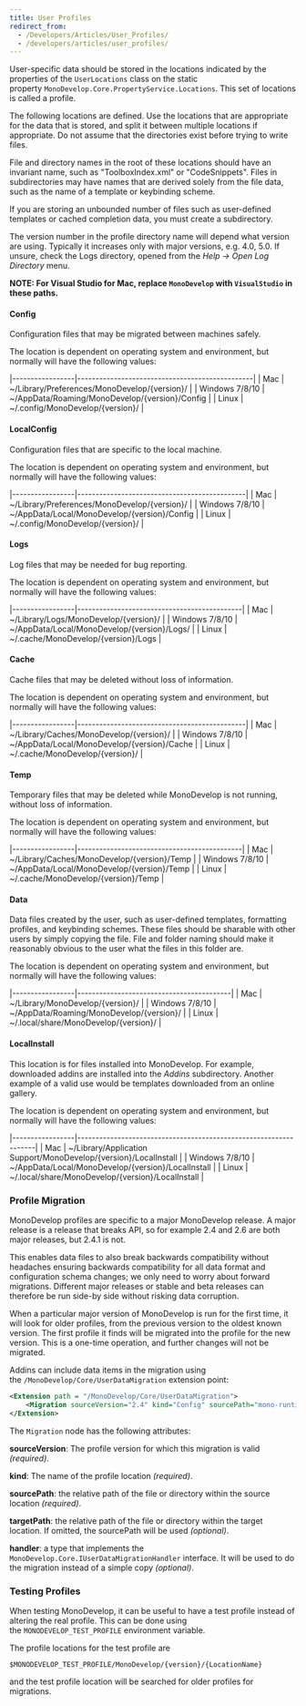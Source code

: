 ```yaml
---
title: User Profiles
redirect_from:
  - /Developers/Articles/User_Profiles/
  - /developers/articles/user_profiles/
---
```


User-specific data should be stored in the locations indicated by the properties of the `UserLocations` class on the static property `MonoDevelop.Core.PropertyService.Locations`. This set of locations is called a profile.

The following locations are defined. Use the locations that are appropriate for the data that is stored, and split it between multiple locations if appropriate. Do not assume that the directories exist before trying to write files.

File and directory names in the root of these locations should have an invariant name, such as "ToolboxIndex.xml" or "CodeSnippets". Files in subdirectories may have names that are derived solely from the file data, such as the name of a template or keybinding scheme.

If you are storing an unbounded number of files such as user-defined templates or cached completion data, you must create a subdirectory.

The version number in the profile directory name will depend what version are using. Typically it increases only with major versions, e.g. 4.0, 5.0. If unsure, check the Logs directory, opened from the *Help -\> Open Log Directory* menu.

**NOTE: For Visual Studio for Mac, replace `MonoDevelop` with `VisualStudio` in these paths.**

#### Config

Configuration files that may be migrated between machines safely.

The location is dependent on operating system and environment, but normally will have the following values:

|-----------------|------------------------------------------------|
| Mac             | ~/Library/Preferences/MonoDevelop/{version}/   |
| Windows 7/8/10  | ~/AppData/Roaming/MonoDevelop/{version}/Config |
| Linux           | ~/.config/MonoDevelop/{version}/               |

#### LocalConfig

Configuration files that are specific to the local machine.

The location is dependent on operating system and environment, but normally will have the following values:

|-----------------|----------------------------------------------|
| Mac             | ~/Library/Preferences/MonoDevelop/{version}/ |
| Windows 7/8/10  | ~/AppData/Local/MonoDevelop/{version}/Config |
| Linux           | ~/.config/MonoDevelop/{version}/             |

#### Logs

Log files that may be needed for bug reporting.

The location is dependent on operating system and environment, but normally will have the following values:

|-----------------|---------------------------------------------|
| Mac             | ~/Library/Logs/MonoDevelop/{version}/       |
| Windows 7/8/10  | ~/AppData/Local/MonoDevelop/{version}/Logs/ |
| Linux           | ~/.cache/MonoDevelop/{version}/Logs         |

#### Cache

Cache files that may be deleted without loss of information.

The location is dependent on operating system and environment, but normally will have the following values:

|-----------------|----------------------------------------------|
| Mac             | ~/Library/Caches/MonoDevelop/{version}/      |
| Windows 7/8/10  | ~/AppData/Local/MonoDevelop/{version}/Cache  |
| Linux           | ~/.cache/MonoDevelop/{version}/              |

#### Temp

Temporary files that may be deleted while MonoDevelop is not running, without loss of information.

The location is dependent on operating system and environment, but normally will have the following values:

|-----------------|---------------------------------------------|
| Mac             | ~/Library/Caches/MonoDevelop/{version}/Temp |
| Windows 7/8/10  | ~/AppData/Local/MonoDevelop/{version}/Temp  |
| Linux           | ~/.cache/MonoDevelop/{version}/Temp         |

#### Data

Data files created by the user, such as user-defined templates, formatting profiles, and keybinding schemes. These files should be sharable with other users by simply copying the file. File and folder naming should make it reasonably obvious to the user what the files in this folder are.

The location is dependent on operating system and environment, but normally will have the following values:

|-----------------|------------------------------------------|
| Mac             | ~/Library/MonoDevelop/{version}/         |
| Windows 7/8/10  | ~/AppData/Roaming/MonoDevelop/{version}/ |
| Linux           | ~/.local/share/MonoDevelop/{version}/    |

#### LocalInstall

This location is for files installed into MonoDevelop. For example, downloaded addins are installed into the *Addins* subdirectory. Another example of a valid use would be templates downloaded from an online gallery.

The location is dependent on operating system and environment, but normally will have the following values:

|-----------------|------------------------------------------------------------------|
| Mac             | ~/Library/Application Support/MonoDevelop/{version}/LocalInstall |
| Windows 7/8/10  | ~/AppData/Local/MonoDevelop/{version}/LocalInstall               |
| Linux           | ~/.local/share/MonoDevelop/{version}/LocalInstall                |

### Profile Migration

MonoDevelop profiles are specific to a major MonoDevelop release. A major release is a release that breaks API, so for example 2.4 and 2.6 are both major releases, but 2.4.1 is not.

This enables data files to also break backwards compatibility without headaches ensuring backwards compatibility for all data format and configuration schema changes; we only need to worry about forward migrations. Different major releases or stable and beta releases can therefore be run side-by side without risking data corruption.

When a particular major version of MonoDevelop is run for the first time, it will look for older profiles, from the previous version to the oldest known version. The first profile it finds will be migrated into the profile for the new version. This is a one-time operation, and further changes will not be migrated.

Addins can include data items in the migration using the `/MonoDevelop/Core/UserDataMigration` extension point: 

``` xml
<Extension path = "/MonoDevelop/Core/UserDataMigration">
    <Migration sourceVersion="2.4" kind="Config" sourcePath="mono-runtimes.xml" />
</Extension>
```

The `Migration` node has the following attributes:

**sourceVersion**: The profile version for which this migration is valid *(required)*.

**kind**: The name of the profile location *(required)*.

**sourcePath**: the relative path of the file or directory within the source location *(required)*.

**targetPath**: the relative path of the file or directory within the target location. If omitted, the sourcePath will be used *(optional)*.

**handler**: a type that implements the `MonoDevelop.Core.IUserDataMigrationHandler` interface. It will be used to do the migration instead of a simple copy *(optional)*.

### Testing Profiles

When testing MonoDevelop, it can be useful to have a test profile instead of altering the real profile. This can be done using the `MONODEVELOP_TEST_PROFILE` environment variable.

The profile locations for the test profile are

`$MONODEVELOP_TEST_PROFILE/MonoDevelop/{version}/{LocationName}`

and the test profile location will be searched for older profiles for migrations.

